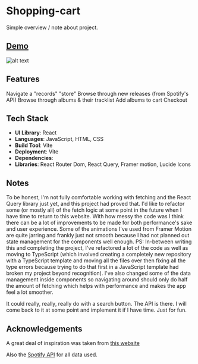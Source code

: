 # Shopping-cart

Simple overview / note about project.

## [Demo](link)

![alt text](RECORDS_Preview.gif)

## Features

Navigate a "records" "store"
Browse through new releases (from Spotify's API)
Browse through albums & their tracklist
Add albums to cart
Checkout

## Tech Stack

- **UI Library**: React
- **Languages**: JavaScript, HTML, CSS
- **Build Tool**: Vite
- **Deployment**: Vite
- **Dependencies**:
- **Libraries**: React Router Dom, React Query, Framer motion, Lucide Icons

## Notes

To be honest, I'm not fully comfortable working with fetching and the React Query library just yet, and this project had proved that. I'd like to refactor some (or mostly all) of the fetch logic at some point in the future when I have time to return to this website. With how messy the code was I think there can be a lot of improvements to be made for both performance's sake and user experience. Some of the animations I've used from Framer Motion are quite jarring and frankly just not smooth because I had not planned out state management for the components well enough.
PS: In-between writing this and completing the project, I've refactored a lot of the code as well as moving to TypeScript (which involved creating a completely new repository with a TypeScript template and moving all the files over then fixing all the type errors because trying to do that first in a JavaScript template had broken my project beyond recognition). I've also changed some of the data management inside components so navigating around should only do half the amount of fetching which helps with performance and makes the app feel a lot smoother.

It could really, really, really do with a search button. The API is there. I will come back to it at some point and implement it if I have time. Just for fun.

## Acknowledgements

A great deal of inspiration was taken from [this website](https://www.awwwards.com/inspiration/desktop-self-discipline-1)

Also the [Spotify API](https://developer.spotify.com/documentation/web-api) for all data used.

